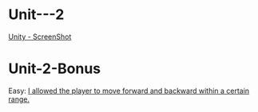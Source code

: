 # Unit---2
 [Unity - ScreenShot](https://drive.google.com/file/d/1Ik_87OaRUH-tkeCXoSZY5Hd9xXkdUqlV/view?usp=sharing)

# Unit-2-Bonus
Easy: [I allowed the player to move forward and backward within a certain range.](https://drive.google.com/file/d/1pvXDN6rBP2vvNQ_krxfZWrnaMmem4ST2/view?usp=sharing)
